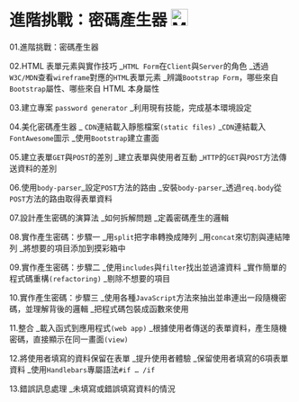 # 進階挑戰：密碼產生器 <img src="https://stickershop.line-scdn.net/stickershop/v1/sticker/425269466/iPhone/sticker_animation@2x.png" alt="Minions" title="Minions" width='30px' height='30px'/>

01.進階挑戰：密碼產生器

02.HTML 表單元素與實作技巧 _`HTML Form`在`Client`與`Server`的角色 _透過`W3C/MDN`查看`wireframe`對應的`HTML`表單元素 _辨識`Bootstrap Form`，哪些來自`Bootstrap`屬性、哪些來自 HTML 本身屬性

03.建立專案 `password generator` _利用現有技能，完成基本環境設定

04.美化密碼產生器 _ `CDN`連結載入靜態檔案`(static files)` _`CDN`連結載入`FontAwesome`圖示 _使用`Bootstrap`建立畫面

05.建立表單`GET`與`POST`的差別 _建立表單與使用者互動 _`HTTP`的`GET`與`POST`方法傳送資料的差別

06.使用`body-parser`_設定`POST`方法的路由 _安裝`body-parser`_透過`req.body`從`POST`方法的路由取得表單資料

07.設計產生密碼的演算法 _如何拆解問題 _定義密碼產生的邏輯

08.實作產生密碼：步驟一 _用`split`把字串轉換成陣列 _用`concat`來切割與連結陣列 _將想要的項目添加到摸彩箱中

09.實作產生密碼：步驟二 _使用`includes`與`filter`找出並過濾資料 _實作簡單的程式碼重構`(refactoring)` _剔除不想要的項目

10.實作產生密碼：步驟三 _使用各種`JavaScript`方法來抽出並串連出一段隨機密碼，並理解背後的邏輯 _把程式碼包裝成函數來使用

11.整合 _載入函式到應用程式`(web app)` _根據使用者傳送的表單資料，產生隨機密碼，直接顯示在同一畫面`(view)`

12.將使用者填寫的資料保留在表單 _提升使用者體驗 _保留使用者填寫的6項表單資料 _使用`Handlebars`專屬語法`#if … /if`

13.錯誤訊息處理 _未填寫或錯誤填寫資料的情況


